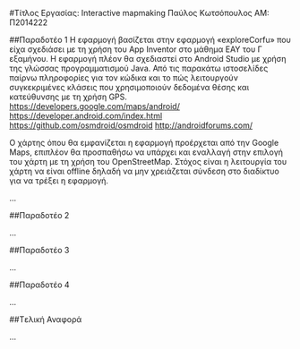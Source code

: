 #Τίτλος Εργασίας: Interactive mapmaking
Παύλος Κωτσόπουλος
ΑΜ: Π2014222

##Παραδοτέο 1
Η εφαρμογή βασίζεται στην εφαρμογή «exploreCorfu» που είχα σχεδιάσει με τη χρήση του App Inventor  στο μάθημα ΕΑΥ  του Γ εξαμήνου.
Η εφαρμογή πλέον θα σχεδιαστεί  στο Android Studio με χρήση της γλώσσας προγραμματισμού Java. 
Από τις παρακάτω  ιστοσελίδες παίρνω  πληροφορίες για τον κώδικα και το πώς λειτουργούν συγκεκριμένες κλάσεις που χρησιμοποιούν δεδομένα θέσης και κατεύθυνσης με τη χρήση GPS.
https://developers.google.com/maps/android/
https://developer.android.com/index.html
https://github.com/osmdroid/osmdroid
http://androidforums.com/

Ο χάρτης όπου θα εμφανίζεται η εφαρμογή προέρχεται από την Google Maps, επιπλέον θα προσπαθήσω να υπάρχει και εναλλαγή στην επιλογή του χάρτη με τη χρήση του OpenStreetMap. Στόχος είναι η λειτουργία του χάρτη να είναι offline δηλαδή να μην χρειάζεται σύνδεση στο διαδίκτυο για να τρέξει η εφαρμογή. 

...

##Παραδοτέο 2

…

##Παραδοτέο 3

...

##Παραδοτέο 4

...

##Tελική Αναφορά

...

